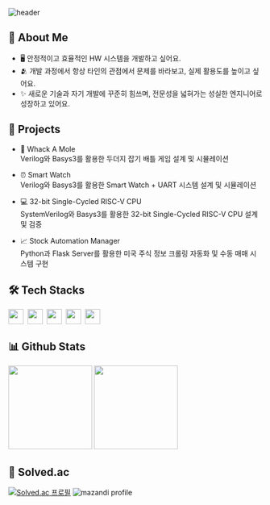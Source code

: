 ![header](https://capsule-render.vercel.app/api?type=waving&color=gradient&customColorlList=10&height=200&text=KyeongHyun's%20Github&fontSize=50&animation=twinkling&fontAlign=68&fontAlignY=36)

## 🚀 About Me
- 🖥️ 안정적이고 효율적인 HW 시스템을 개발하고 싶어요.
- 🫂 개발 과정에서 항상 타인의 관점에서 문제를 바라보고, 실제 활용도를 높이고 싶어요.
- ✨ 새로운 기술과 자기 개발에 꾸준히 힘쓰며, 전문성을 넓혀가는 성실한 엔지니어로 성장하고 있어요.

## 📝 Projects
- 🦔 Whack A Mole
</br>  Verilog와 Basys3를 활용한 두더지 잡기 배틀 게임 설계 및 시뮬레이션

- ⏰ Smart Watch
</br>  Verilog와 Basys3를 활용한 Smart Watch + UART 시스템 설계 및 시뮬레이션

- 💻 32-bit Single-Cycled RISC-V CPU
</br>  SystemVerilog와 Basys3를 활용한 32-bit Single-Cycled RISC-V CPU 설계 및 검증

- 📈 Stock Automation Manager
</br>  Python과 Flask Server를 활용한 미국 주식 정보 크롤링 자동화 및 수동 매매 시스템 구현

## 🛠 Tech Stacks
<div style="display:flex; gap:8px;">
  <img height="30em" src="https://img.shields.io/badge/C-A8B9CC?style=flat&logo=c&logoColor=white"/>
  <img height="30em" src="https://img.shields.io/badge/C++-00599C?style=flat&logo=cplusplus&logoColor=white"/>
  <img height="30em" src="https://img.shields.io/badge/Python-3776AB?style=flat&logo=python&logoColor=white"/>
  <img height="30em" src="https://img.shields.io/badge/Verilog-F37626?style=flat&logoColor=white"/>
  <img height="30em" src="https://img.shields.io/badge/SystemVerilog-EE4C2C?style=flat&logoColor=white"/>
</div>

## 📊 Github Stats
<p align="left">
<img height="166em" src="https://github-readme-stats-lac-six-51.vercel.app/api?username=seokkyeong0&show_icons=true"/>
<img height="166em" src="https://github-readme-stats-lac-six-51.vercel.app/api/top-langs/?username=seokkyeong0&layout=compact&hide=jupyter%20notebook"/>
</p>


## 📖 Solved.ac
[![Solved.ac
프로필](http://mazassumnida.wtf/api/v2/generate_badge?boj=seokkyeong0)](https://solved.ac/seokkyeong0)
![mazandi profile](http://mazandi.herokuapp.com/api?handle=seokkyeong0&theme=warm)
